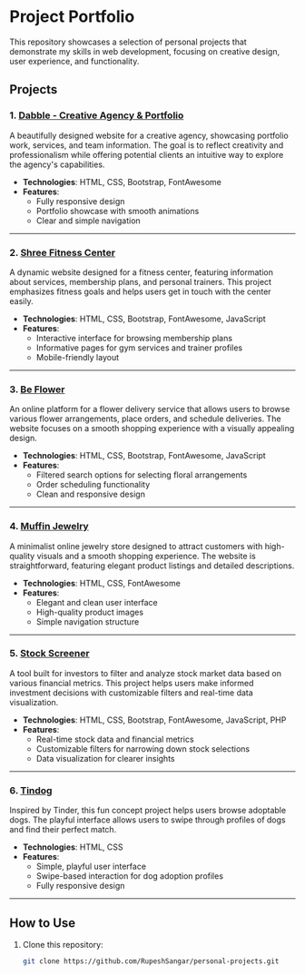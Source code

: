# Project Portfolio

This repository showcases a selection of personal projects that demonstrate my skills in web development, focusing on creative design, user experience, and functionality.

## Projects

### 1. [Dabble - Creative Agency & Portfolio](https://dabble-agency-portfolio.netlify.app/)
A beautifully designed website for a creative agency, showcasing portfolio work, services, and team information. The goal is to reflect creativity and professionalism while offering potential clients an intuitive way to explore the agency's capabilities.

- **Technologies**: HTML, CSS, Bootstrap, FontAwesome
- **Features**:
  - Fully responsive design
  - Portfolio showcase with smooth animations
  - Clear and simple navigation

---

### 2. [Shree Fitness Center](https://shree-fitness-center.netlify.app/)
A dynamic website designed for a fitness center, featuring information about services, membership plans, and personal trainers. This project emphasizes fitness goals and helps users get in touch with the center easily.

- **Technologies**: HTML, CSS, Bootstrap, FontAwesome, JavaScript
- **Features**:
  - Interactive interface for browsing membership plans
  - Informative pages for gym services and trainer profiles
  - Mobile-friendly layout

---

### 3. [Be Flower](https://be-flower.netlify.app/)
An online platform for a flower delivery service that allows users to browse various flower arrangements, place orders, and schedule deliveries. The website focuses on a smooth shopping experience with a visually appealing design.

- **Technologies**: HTML, CSS, Bootstrap, FontAwesome, JavaScript
- **Features**:
  - Filtered search options for selecting floral arrangements
  - Order scheduling functionality
  - Clean and responsive design

---

### 4. [Muffin Jewelry](https://muffin-jewelry.netlify.app/)
A minimalist online jewelry store designed to attract customers with high-quality visuals and a smooth shopping experience. The website is straightforward, featuring elegant product listings and detailed descriptions.

- **Technologies**: HTML, CSS, FontAwesome
- **Features**:
  - Elegant and clean user interface
  - High-quality product images
  - Simple navigation structure

---

### 5. [Stock Screener](https://stock-screen.netlify.app/)
A tool built for investors to filter and analyze stock market data based on various financial metrics. This project helps users make informed investment decisions with customizable filters and real-time data visualization.

- **Technologies**: HTML, CSS, Bootstrap, FontAwesome, JavaScript, PHP
- **Features**:
  - Real-time stock data and financial metrics
  - Customizable filters for narrowing down stock selections
  - Data visualization for clearer insights

---

### 6. [Tindog](https://tin1-dog3.netlify.app/)
Inspired by Tinder, this fun concept project helps users browse adoptable dogs. The playful interface allows users to swipe through profiles of dogs and find their perfect match.

- **Technologies**: HTML, CSS
- **Features**:
  - Simple, playful user interface
  - Swipe-based interaction for dog adoption profiles
  - Fully responsive design

---

## How to Use
1. Clone this repository:
   ```bash
   git clone https://github.com/RupeshSangar/personal-projects.git
